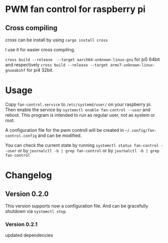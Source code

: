# PWM fan control for raspberry pi

## Cross compiling
cross can be install by using `cargo install cross`

I use it for easier cross compiling. 

`cross build --release  --target aarch64-unknown-linux-gnu` for pi5 64bit and respectively `cross build --release --target armv7-unknown-linux-gnueabihf` for pi4 32bit.

# Usage
Copy `fan-control.service` to `/etc/systemd/user/` on your raspberry pi. Then enable the service by `systemctl enable fan-control --user` and reboot. This program is intended to run as regular user, not as system or root.

A configuration file for the pwm controll will be created in `~/.config/fan-control.config` and can be modified.

You can check the current state by running `systemctl status fan-control --user` or by `journalctl -b | grep fan-control` or by `journalctl -b | grep fan-control`

# Changelog
## Version 0.2.0
This version supports now a configuration file. And can be gracefully shutdown via `systemctl stop`.
### Version 0.2.1
updated dependencies
